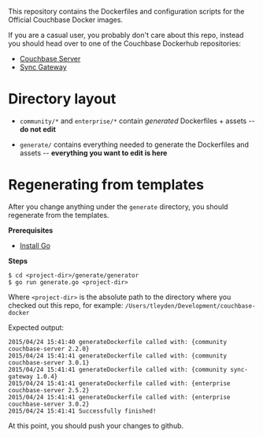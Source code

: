 
This repository contains the Dockerfiles and configuration scripts for the Official Couchbase Docker images.

If you are a casual user, you probably don't care about this repo, instead you should head over to one of the Couchbase Dockerhub repositories:

* [Couchbase Server](https://registry.hub.docker.com/u/couchbase/server/)
* [Sync Gateway](https://hub.docker.com/u/couchbase/sync-gateway)

# Directory layout

* `community/*` and `enterprise/*` contain *generated* Dockerfiles + assets -- **do not edit**

* `generate/` contains everything needed to generate the Dockerfiles and assets -- **everything you want to edit is here**

# Regenerating from templates

After you change anything under the `generate` directory, you should regenerate from the templates.

**Prerequisites**

* [Install Go](https://golang.org/doc/install)

**Steps**

```
$ cd <project-dir>/generate/generator
$ go run generate.go <project-dir>
```

Where `<project-dir>` is the absolute path to the directory where you checked out this repo, for example: `/Users/tleyden/Development/couchbase-docker`

Expected output:

```
2015/04/24 15:41:40 generateDockerfile called with: {community couchbase-server 2.2.0}
2015/04/24 15:41:41 generateDockerfile called with: {community couchbase-server 3.0.1}
2015/04/24 15:41:41 generateDockerfile called with: {community sync-gateway 1.0.4}
2015/04/24 15:41:41 generateDockerfile called with: {enterprise couchbase-server 2.5.2}
2015/04/24 15:41:41 generateDockerfile called with: {enterprise couchbase-server 3.0.2}
2015/04/24 15:41:41 Successfully finished!
```

At this point, you should push your changes to github.
